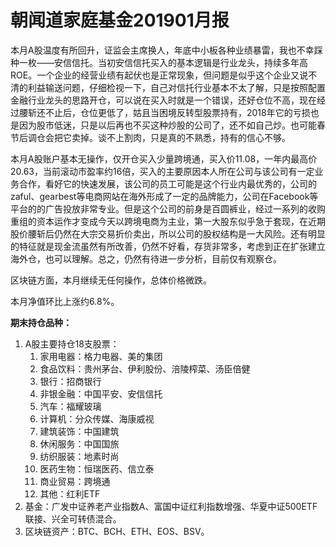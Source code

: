 # 朝闻道家庭基金201901月报

本月A股温度有所回升，证监会主席换人，年底中小板各种业绩暴雷，我也不幸踩种一枚——安信信托。当初安信信托买入的基本逻辑是行业龙头，持续多年高ROE。一个企业的经营业绩有起伏也是正常现象，但问题是似乎这个企业又说不清的利益输送问题，仔细检视一下，自己对信托行业基本不太了解，只是按照配置金融行业龙头的思路开仓，可以说在买入时就是一个错误，还好仓位不高，现在经过腰斩还不止后，仓位更低了，姑且当困境反转型股票持有，2018年它的亏损也是因为股市低迷，只是以后再也不买这种炒股的公司了，还不如自己炒。也可能春节后调仓会把它卖掉。谈不上割肉，只是真的不熟悉，持有的信心不够。

本月A股账户基本无操作，仅开仓买入少量跨境通，买入价11.08，一年内最高价20.63，当前滚动市盈率约16倍，买入的主要原因本人所在公司与该公司有一定业务合作，看好它的快速发展，该公司的员工可能是这个行业内最优秀的，公司的zaful、gearbest等电商网站在海外形成了一定的品牌能力，公司在Facebook等平台的的广告投放非常专业。但是这个公司的前身是百圆裤业，经过一系列的收购重组的资本运作才变成今天以跨境电商为主业，第一大股东似乎急于套现，在近期股价腰斩后仍然在大宗交易折价卖出，所以公司的股权结构是一大风险。还有明显的特征就是现金流虽然有所改善，仍然不好看，存货非常多，考虑到正在扩张建立海外仓，也可以理解。总之，仍然有待进一步分析，目前仅有观察仓。

区块链方面，本月继续无任何操作，总体价格微跌。

本月净值环比上涨约6.8%。

**期末持仓品种：**

1. A股主要持仓18支股票：
   1. 家用电器：格力电器、美的集团
   2. 食品饮料：贵州茅台、伊利股份、涪陵榨菜、汤臣倍健
   3. 银行：招商银行
   4. 非银金融：中国平安、安信信托
   5. 汽车：福耀玻璃
   6. 计算机：分众传媒、海康威视
   7. 建筑装饰：中国建筑
   8. 休闲服务：中国国旅
   9. 纺织服装：地素时尚
   10. 医药生物：恒瑞医药、信立泰
   11. 商业贸易：跨境通
   12. 其他：红利ETF
2. 基金：广发中证养老产业指数A、富国中证红利指数增强、华夏中证500ETF联接、兴全可转债混合。
3. 区块链资产：BTC、BCH、ETH、EOS、BSV。


